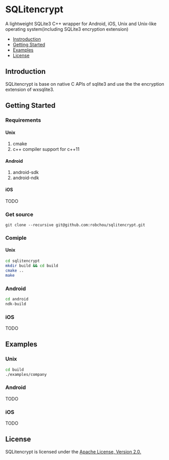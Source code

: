 # SQLitencrypt
A lightweight SQLite3 C++ wrapper for Android, iOS, Unix and Unix-like operating system(including SQLite3 encryption extension)

- [Instroduction](#introduction)
- [Getting Started](#getting-started)
- [Examples](#examples)
- [License](#license)

## Introduction

SQLitencrypt is base on native C APIs of sqlite3 and use the the encryption extension of wxsqlite3.

## Getting Started

### Requirements

#### Unix
1. cmake
2. c++ compiler support for c++11

#### Android
1. android-sdk
2. android-ndk

#### iOS
TODO

### Get source
`git clone --recursive git@github.com:robchou/sqlitencrypt.git`

### Comiple

#### Unix
```bash
cd sqlitencrypt
mkdir build && cd build
cmake ..
make
```

### Android
```bash
cd android
ndk-build
```

### iOS
TODO

## Examples

### Unix
```bash
cd build
./examples/company
```

### Android
TODO

### iOS
TODO

## License
SQLitencrypt is licensed under the [Apache License, Version 2.0.](./LICENSE)
